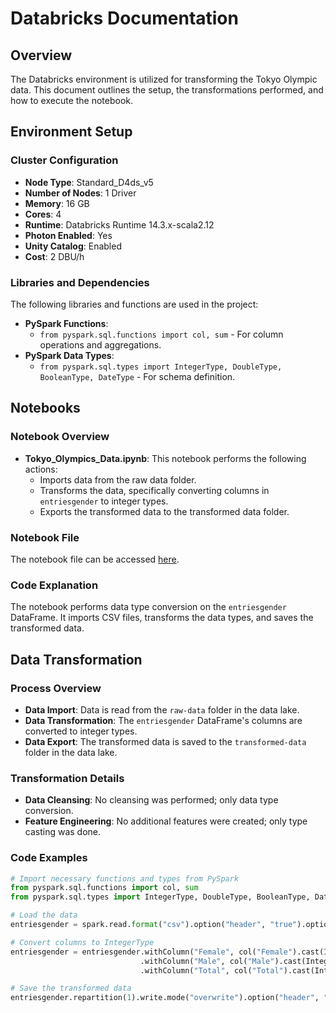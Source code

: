 # Databricks Documentation

## Overview
The Databricks environment is utilized for transforming the Tokyo Olympic data. This document outlines the setup, the transformations performed, and how to execute the notebook.

## Environment Setup

### Cluster Configuration
- **Node Type**: Standard_D4ds_v5
- **Number of Nodes**: 1 Driver
- **Memory**: 16 GB
- **Cores**: 4
- **Runtime**: Databricks Runtime 14.3.x-scala2.12
- **Photon Enabled**: Yes
- **Unity Catalog**: Enabled
- **Cost**: 2 DBU/h

### Libraries and Dependencies
The following libraries and functions are used in the project:
- **PySpark Functions**:
  - `from pyspark.sql.functions import col, sum` - For column operations and aggregations.
- **PySpark Data Types**:
  - `from pyspark.sql.types import IntegerType, DoubleType, BooleanType, DateType` - For schema definition.

## Notebooks

### Notebook Overview
- **Tokyo_Olympics_Data.ipynb**: This notebook performs the following actions:
  - Imports data from the raw data folder.
  - Transforms the data, specifically converting columns in `entriesgender` to integer types.
  - Exports the transformed data to the transformed data folder.

### Notebook File
The notebook file can be accessed [here](https://github.com/HannibalGh/Azure-DE-Project-Tokyo-Olympic-Data-Analytics/blob/main/Databricks/Tokyo_Olympics_Data.ipynb).

### Code Explanation
The notebook performs data type conversion on the `entriesgender` DataFrame. It imports CSV files, transforms the data types, and saves the transformed data.

## Data Transformation

### Process Overview
- **Data Import**: Data is read from the `raw-data` folder in the data lake.
- **Data Transformation**: The `entriesgender` DataFrame's columns are converted to integer types.
- **Data Export**: The transformed data is saved to the `transformed-data` folder in the data lake.

### Transformation Details
- **Data Cleansing**: No cleansing was performed; only data type conversion.
- **Feature Engineering**: No additional features were created; only type casting was done.

### Code Examples
```python
# Import necessary functions and types from PySpark
from pyspark.sql.functions import col, sum
from pyspark.sql.types import IntegerType, DoubleType, BooleanType, DateType

# Load the data
entriesgender = spark.read.format("csv").option("header", "true").option("inferSchema", "true").load("/mnt/tokyoolympics/raw-data/entriesgender.csv")

# Convert columns to IntegerType
entriesgender = entriesgender.withColumn("Female", col("Female").cast(IntegerType())) \
                             .withColumn("Male", col("Male").cast(IntegerType())) \
                             .withColumn("Total", col("Total").cast(IntegerType()))

# Save the transformed data
entriesgender.repartition(1).write.mode("overwrite").option("header", "true").csv("/mnt/tokyoolympics/transformed-data/entriesgender")
